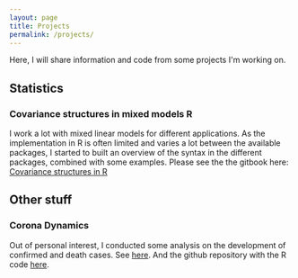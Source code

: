 ```yaml
---
layout: page
title: Projects
permalink: /projects/
---
```


Here, I will share information and code from some projects I'm working on.

## Statistics

### Covariance structures in mixed models R

I work a lot with mixed linear models for different applications. As the implementation in R is often limited and varies a lot between the available packages, I started to built an overview of the syntax in the different packages, combined with some examples. Please see the the gitbook here: [Covariance structures in R](https://samuelkn.github.io/CovarianceStructuresInR/index.html)


## Other stuff

### Corona Dynamics

Out of personal interest, I conducted some analysis on the development of confirmed and death cases. See [here](https://samuelkn.github.io/Corona/cases.html). And the github repository with the R code [here](https://github.com/samuelkn/Corona).